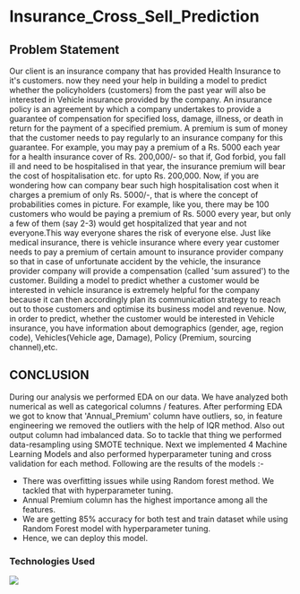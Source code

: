 # Insurance_Cross_Sell_Prediction

## Problem Statement
Our client is an insurance company that has provided Health Insurance to it's customers. now they need your help in building a model to predict whether the policyholders (customers) from the past year will also be interested in Vehicle insurance provided by the company. An insurance policy is an agreement by which a company undertakes to provide a guarantee of compensation for specified loss, damage, illness, or death in return for the payment of a specified premium. A premium is sum of money that the customer needs to pay regularly to an insurance company for this guarantee. For example, you may pay a premium of a Rs. 5000 each year for a health insurance cover of Rs. 200,000/- so that if, God forbid, you fall ill and need to be hospitalised in that year, the insurance premium will bear the cost of hospitalisation etc. for upto Rs. 200,000. Now, if you are wondering how can company bear such high hospitalisation cost when it charges a premium of only Rs. 5000/-, that is where the concept of probabilities comes in picture. For example, like you, there may be 100 customers who would be paying a premium of Rs. 5000 every year, but only a few of them (say 2-3) would get hospitalized that year and not everyone.This way everyone shares the risk of everyone else.
Just like medical insurance, there is vehicle insurance where every year customer needs to pay a premium of certain amount to insurance provider company so that in case of unfortunate accident by the vehicle, the insurance provider company will provide a compensation (called 'sum assured') to the customer.
Building a model to predict whether a customer would be interested in vehicle insurance is extremely helpful for the company because it can then accordingly plan its communication strategy to reach out to those customers and optimise its business model and revenue.
Now, in order to predict, whether the customer would be interested in Vehicle insurance, you have information about demographics (gender, age, region code), Vehicles(Vehicle age, Damage), Policy (Premium, sourcing channel),etc.



## CONCLUSION
During our analysis we performed EDA on our data. We have analyzed both numerical as well as categorical columns / features. After performing EDA we got to know that 'Annual_Premium' column have outliers, so, in feature engineering we removed the outliers with the help of IQR method. Also out output column had imbalanced data. So to tackle that thing we performed data-resampling using SMOTE technique. Next we implemented 4 Machine Learning Models and also performed hyperparameter tuning and cross validation for each method. Following are the results of the models :-
- There was overfitting issues while using Random forest method. We tackled that with hyperparameter tuning.
- Annual Premium column has the highest importance among all the features.
- We are getting 85% accuracy for both test and train dataset while using Random Forest model with hyperparameter tuning.
- Hence, we can deploy this model.



### Technologies Used  
![](https://forthebadge.com/images/badges/made-with-python.svg) 
